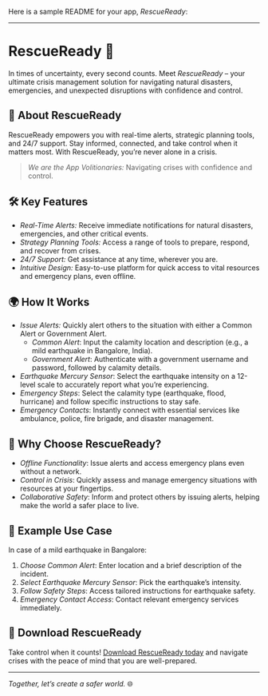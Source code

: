 Here is a sample README for your app, *RescueReady*:

---

# RescueReady 📲

In times of uncertainty, every second counts. Meet *RescueReady* – your ultimate crisis management solution for navigating natural disasters, emergencies, and unexpected disruptions with confidence and control.

## 🚀 About RescueReady

RescueReady empowers you with real-time alerts, strategic planning tools, and 24/7 support. Stay informed, connected, and take control when it matters most. With RescueReady, you’re never alone in a crisis.

> *We are the App Volitionaries:* Navigating crises with confidence and control.

## 🛠 Key Features

- *Real-Time Alerts:* Receive immediate notifications for natural disasters, emergencies, and other critical events.
- *Strategy Planning Tools:* Access a range of tools to prepare, respond, and recover from crises.
- *24/7 Support:* Get assistance at any time, wherever you are.
- *Intuitive Design:* Easy-to-use platform for quick access to vital resources and emergency plans, even offline.

## 🌍 How It Works

- *Issue Alerts:* Quickly alert others to the situation with either a Common Alert or Government Alert.
  - *Common Alert*: Input the calamity location and description (e.g., a mild earthquake in Bangalore, India).
  - *Government Alert*: Authenticate with a government username and password, followed by calamity details.
- *Earthquake Mercury Sensor*: Select the earthquake intensity on a 12-level scale to accurately report what you’re experiencing.
- *Emergency Steps*: Select the calamity type (earthquake, flood, hurricane) and follow specific instructions to stay safe.
- *Emergency Contacts*: Instantly connect with essential services like ambulance, police, fire brigade, and disaster management.

## 🧭 Why Choose RescueReady?

- *Offline Functionality*: Issue alerts and access emergency plans even without a network.
- *Control in Crisis*: Quickly assess and manage emergency situations with resources at your fingertips.
- *Collaborative Safety*: Inform and protect others by issuing alerts, helping make the world a safer place to live.

## 📝 Example Use Case

In case of a mild earthquake in Bangalore:
1. *Choose Common Alert*: Enter location and a brief description of the incident.
2. *Select Earthquake Mercury Sensor*: Pick the earthquake’s intensity.
3. *Follow Safety Steps*: Access tailored instructions for earthquake safety.
4. *Emergency Contact Access*: Contact relevant emergency services immediately.

## 📲 Download RescueReady

Take control when it counts! [Download RescueReady today](#) and navigate crises with the peace of mind that you are well-prepared.

---

*Together, let’s create a safer world.* 🌐

